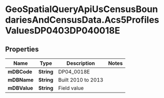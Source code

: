 # GeoSpatialQueryApiUsCensusBoundariesAndCensusData.Acs5ProfilesValuesDP0403DP040018E

## Properties

Name | Type | Description | Notes
------------ | ------------- | ------------- | -------------
**mDBCode** | **String** | DP04_0018E | 
**mDBName** | **String** | Built 2010 to 2013 | 
**mDBValue** | **String** | Field value | 


